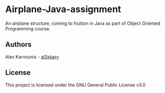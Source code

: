 # Airplane-Java-assignment
An airplane structure, coming to fruition in Java as part of Object Oriented Programming course. 

## Authors

Alex Karvounis - [al3xkarv](https://github.com/al3xkarv)

## License

This project is licensed under the GNU General Public License v3.0
